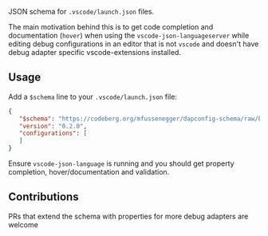 JSON schema for `.vscode/launch.json` files.

The main motivation behind this is to get code completion and documentation
(`hover`) when using the `vscode-json-languageserver` while editing debug
configurations in an editor that is not `vscode` and doesn't have debug adapter
specific vscode-extensions installed.


## Usage

Add a `$schema` line to your `.vscode/launch.json` file:

```json
{
   "$schema": "https://codeberg.org/mfussenegger/dapconfig-schema/raw/branch/master/dapconfig-schema.json",
   "version": "0.2.0",
   "configurations": [
   ]
}
```

Ensure `vscode-json-language` is running and you should get property
completion, hover/documentation and validation.


## Contributions

PRs that extend the schema with properties for more debug adapters are welcome
